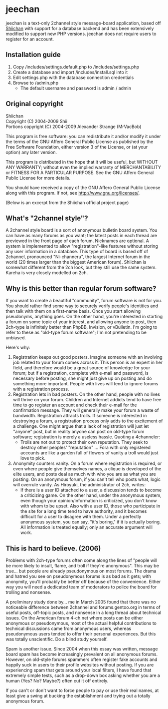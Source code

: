 jeechan
=======

jeechan is a text-only 2channel style message-board application, based off [Shiichan](http://wakaba.c3.cx/shii/shiichan) with support for a database backend and has been extensively modified to support new PHP versions. jeechan does not require users to register for an account. 

Installation guide
------------

1. Copy /includes/settings.default.php to /includes/settings.php
2. Create a database and import /includes/install.sql into it
3. Edit settings.php with the database connection credentials
4. Browse to /admin.php
    * The default username and password is admin / admin


Original copyright
------------

Shiichan  
Copyright (C) 2004-2009 Shii  
Portions copyright (C) 2004-2009 Alexander Strange (MrVacBob)

This program is free software: you can redistribute it and/or modify
it under the terms of the GNU Affero General Public License as published by
the Free Software Foundation, either version 3 of the License, or
(at your option) any later version.

This program is distributed in the hope that it will be useful,
but WITHOUT ANY WARRANTY; without even the implied warranty of
MERCHANTABILITY or FITNESS FOR A PARTICULAR PURPOSE.  See the
GNU Affero General Public License for more details.

You should have received a copy of the GNU Affero General Public License
along with this program.  If not, see <http://www.gnu.org/licenses/>.

(Below is an excerpt from the Shiichan official project page)

What's "2channel style"?
------------

A 2channel style board is a sort of anonymous bulletin board system. You can have as many forums as you want; the latest posts in each thread are previewed in the front page of each forum. Nicknames are optional. A system is implemented to allow "registration"-like features without storing any user information in a database.
This type of board is based off of 2channel, pronounced "Ni-channeru", the largest Internet forum in the world (20 times larger than the biggest American forum). Shiichan is somewhat different from the 2ch look, but they still use the same system. Kareha is very closely modelled on 2ch.

Why is this better than regular forum software?
------------

If you want to create a beautiful "community", forum software is not for you. You should rather find some way to securely verify people's identities and then talk with them on a first-name basis. Once you start allowing pseudonyms, anything goes.
On the other hand, you're interested in starting a forum on some topic of your interest, and allowing anyone to post, then 2ch-type is infinitely better than PhpBB, Invision, or vBulletin. I'm going to refer to these as "old-type forum software"; I'm not pretending to be unbiased.

Here's why:

1. Registration keeps out good posters. Imagine someone with an involving job related to your forum comes across it. This person is an expert in her field, and therefore would be a great source of knowledge for your forum; but if a registration, complete with e-mail and password, is necessary before posting, she might just give up on posting and do something more important. People with lives will tend to ignore forums with a registration process.
2. Registration lets in bad posters. On the other hand, people with no lives will thrive on your forum. Children and Internet addicts tend to have free time to go register an account and check their e-mail for the confirmation message. They will generally make your forum a waste of bandwidth.
Registration attracts trolls. If someone is interested in destroying a forum, a registration process only adds to the excitement of a challenge. One might argue that a lack of registration will just let "anyone" post, but in reality anyone can post on old-type forum software; registration is merely a useless hassle. Quoting a 4channeler:
    * Trolls are not out to protect their own reputation. They seek to destroy other peoples' "reputation" ... Fora with only registered accounts are like a garden full of flowers of vanity a troll would just love to pick.
3. Anonymity counters vanity. On a forum where registration is required, or even where people give themselves names, a clique is developed of the elite users, and posts deal as much with who you are as what you are posting. On an anonymous forum, if you can't tell who posts what, logic will overrule vanity. As Hiroyuki, the administrator of 2ch, writes:
    * If there is a user ID attached to a user, a discussion tends to become a criticizing game. On the other hand, under the anonymous system, even though your opinion/information is criticized, you don't know with whom to be upset. Also with a user ID, those who participate in the site for a long time tend to have authority, and it becomes difficult for a user to disagree with them. Under a perfectly anonymous system, you can say, "it's boring," if it is actually boring. All information is treated equally; only an accurate argument will work.

This is hard to believe. (2006)
------------

Problems with 2ch-type forums often come along the lines of "people will be more likely to insult, flame, and troll if they're anonymous". This may be true... but people are already pseudonymous on most forums. The drama and hatred you see on pseudonymous forums is as bad as it gets; with anonymity, you'll probably be better off because of the convenience. Either way you will need a dedicated team of moderators to police the board for trolling and nonsense.

A preliminary study done by... me in March 2005 found that there was no noticeable difference between 2channel and forums.gentoo.org in terms of useful posts, off-topic posts, and nonsense in a long thread about technical issues. On the American forum 4-ch.net where posts can be either anonymous or pseudonymous, most of the actual helpful contributions to technical discussions came from anonymous users, whereas pseudonymous users tended to offer their personal experiences. But this was totally unscientific. Do a blind study yourself.

Spam is another issue. Since 2004 when this essay was written, message board spam has become increasingly prevalent on all anonymous forums. However, on old-style forums spammers often register fake accounts and happily suck in users to their profile websites without posting. If you are experiencing spam that gets around your local filters, I have found that extremely simple tests, such as a drop-down box asking whether you are a human (Yes? No? Maybe?) often cut it off entirely.

If you can't or don't want to force people to pay or use their real names, at least give a swing at bucking the establishment and trying out a totally anonymous forum.


